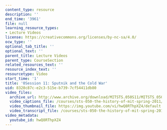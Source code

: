 ```yaml
---
content_type: resource
description: ''
end_time: '3961'
file: null
learning_resource_types:
- Lecture Videos
license: https://creativecommons.org/licenses/by-nc-sa/4.0/
ocw_type: ''
optional_tab_title: ''
optional_text: ''
parent_title: Lecture Videos
parent_type: CourseSection
related_resources_text: ''
resource_index_text: ''
resourcetype: Video
start_time: '1'
title: '0Session 11: Sputnik and the Cold War'
uid: 8328c87c-e2c3-515e-b739-7cf54411db80
video_files:
  archive_url: http://www.archive.org/download/MITSTS.050S11/MITSTS_050S11lec09_300k.mp4
  video_captions_file: /courses/sts-050-the-history-of-mit-spring-2011/9433d68218735abe96130fcee559d6ec_hwQ8RThpXZ4.vtt
  video_thumbnail_file: https://img.youtube.com/vi/hwQ8RThpXZ4/default.jpg
  video_transcript_file: /courses/sts-050-the-history-of-mit-spring-2011/8e9ee50e9b25be3bb4c5e057d47e8e9b_hwQ8RThpXZ4.pdf
video_metadata:
  youtube_id: hwQ8RThpXZ4
---
```

